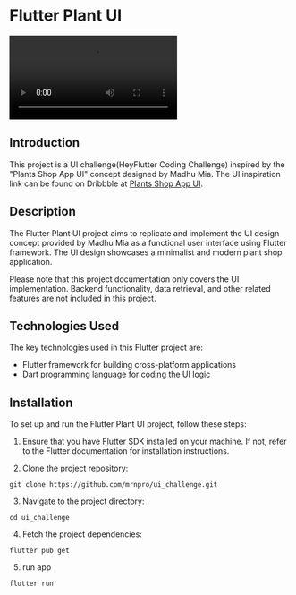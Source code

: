 # Flutter Plant UI 

![Project UI Video](Screenshots/video.mp4)
## Introduction

This project is a UI challenge(HeyFlutter Coding Challenge) inspired by the "Plants Shop App UI" concept designed by Madhu Mia. The UI inspiration link can be found on Dribbble at [Plants Shop App UI](https://dribbble.com/shots/16340862-Plants-Shop-App-UI).

## Description
   
The Flutter Plant UI project aims to replicate and implement the UI design concept provided by Madhu Mia as a functional user interface using Flutter framework. The UI design showcases a minimalist and modern plant shop application.

Please note that this project documentation only covers the UI implementation. Backend functionality, data retrieval, and other related features are not included in this project.

## Technologies Used

The key technologies used in this Flutter project are:

- Flutter framework for building cross-platform applications
- Dart programming language for coding the UI logic


## Installation

To set up and run the Flutter Plant UI project, follow these steps:

1. Ensure that you have Flutter SDK installed on your machine. If not, refer to the Flutter documentation for installation instructions.

2. Clone the project repository:
```
git clone https://github.com/mrnpro/ui_challenge.git
```
3. Navigate to the project directory:

```
cd ui_challenge
```
4. Fetch the project dependencies:
```
flutter pub get
```
5. run app 
```
flutter run
```

 
